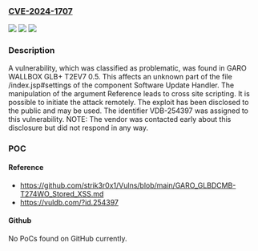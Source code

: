 ### [CVE-2024-1707](https://cve.mitre.org/cgi-bin/cvename.cgi?name=CVE-2024-1707)
![](https://img.shields.io/static/v1?label=Product&message=WALLBOX%20GLB%2B%20T2EV7&color=blue)
![](https://img.shields.io/static/v1?label=Version&message=%3D%200.5%20&color=brighgreen)
![](https://img.shields.io/static/v1?label=Vulnerability&message=CWE-79%20Cross%20Site%20Scripting&color=brighgreen)

### Description

A vulnerability, which was classified as problematic, was found in GARO WALLBOX GLB+ T2EV7 0.5. This affects an unknown part of the file /index.jsp#settings of the component Software Update Handler. The manipulation of the argument Reference leads to cross site scripting. It is possible to initiate the attack remotely. The exploit has been disclosed to the public and may be used. The identifier VDB-254397 was assigned to this vulnerability. NOTE: The vendor was contacted early about this disclosure but did not respond in any way.

### POC

#### Reference
- https://github.com/strik3r0x1/Vulns/blob/main/GARO_GLBDCMB-T274WO_Stored_XSS.md
- https://vuldb.com/?id.254397

#### Github
No PoCs found on GitHub currently.

